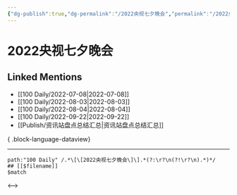 ```yaml
---
{"dg-publish":true,"dg-permalink":"/2022央视七夕晚会","permalink":"/2022央视七夕晚会/","created":"2022-12-06T15:46:10.000+08:00","updated":"2023-08-24T18:35:39.867+08:00"}
---
```


# 2022央视七夕晚会

## Linked Mentions
- [[100 Daily/2022-07-08\|2022-07-08]]
- [[100 Daily/2022-08-03\|2022-08-03]]
- [[100 Daily/2022-08-04\|2022-08-04]]
- [[100 Daily/2022-09-22\|2022-09-22]]
- [[Publish/资讯站盘点总结汇总\|资讯站盘点总结汇总]]

{ .block-language-dataview}

---

```expander
path:"100 Daily" /.*\[\[2022央视七夕晚会\]\].*(?:\r?\n(?!\r?\n).*)*/
## [[$filename]]
$match
```

<-->